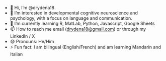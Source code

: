 - 👋 Hi, I’m @drydena18
- 👀 I’m interested in developmental cognitive neuroscience and psychology, with a focus on language and communication.
- 🌱 I’m currently learning R, MatLab, Python, Javascript, Google Sheets
- 📫 How to reach me email (drydena18@gmail.com) or through my LinkedIn / X
- 😄 Pronouns: He/Him
- ⚡ Fun fact: I am bilingual (English/French) and am learning Mandarin and Italian

<!---
drydena18/drydena18 is a ✨ special ✨ repository because its `README.md` (this file) appears on your GitHub profile.
You can click the Preview link to take a look at your changes.
--->
